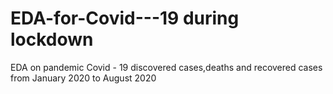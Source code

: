 # EDA-for-Covid---19 during lockdown
EDA on pandemic Covid - 19 discovered cases,deaths and recovered cases from January 2020 to August 2020
